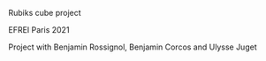 Rubiks cube project 

EFREI Paris 2021 

Project with Benjamin Rossignol, Benjamin Corcos and Ulysse Juget